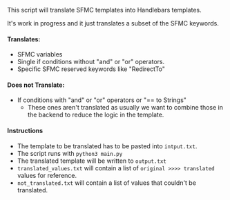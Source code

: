 This script will translate SFMC templates into Handlebars templates.

It's work in progress and it just translates a subset of the SFMC keywords.

#### Translates:
* SFMC variables
* Single if conditions without "and" or "or" operators.
* Specific SFMC reserved keywords like "RedirectTo"  

#### Does not Translate:
* If conditions with "and" or "or" operators or "== to Strings" 
  * These ones aren't translated as usually we want to combine those in the backend to reduce the logic in the template.
    
#### Instructions
* The template to be translated has to be pasted into `intput.txt`. 
* The script runs with `python3 main.py`
* The translated template will be written to `output.txt`
* `translated_values.txt` will contain a list of `original >>>> translated` values for reference.
* `not_translated.txt` will contain a list of values that couldn't be translated.
